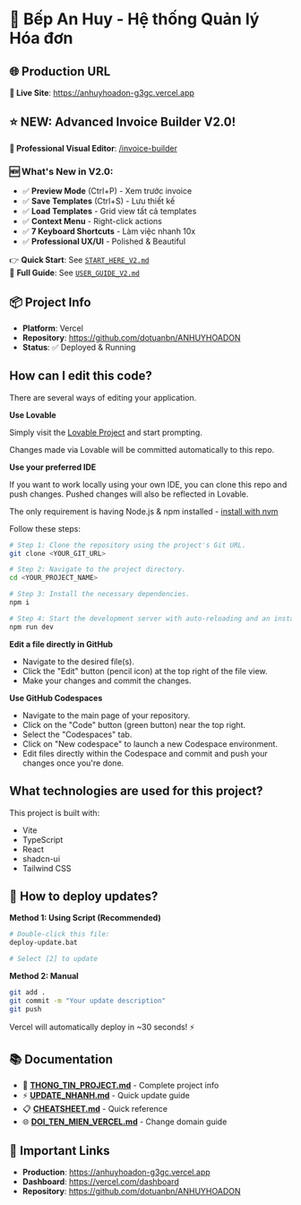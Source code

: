 # 🏢 Bếp An Huy - Hệ thống Quản lý Hóa đơn

## 🌐 Production URL

**🚀 Live Site**: https://anhuyhoadon-g3gc.vercel.app

## ⭐ NEW: Advanced Invoice Builder V2.0!

**🎨 Professional Visual Editor**: [/invoice-builder](http://localhost:5173/invoice-builder)

### 🆕 What's New in V2.0:
- ✅ **Preview Mode** (Ctrl+P) - Xem trước invoice
- ✅ **Save Templates** (Ctrl+S) - Lưu thiết kế
- ✅ **Load Templates** - Grid view tất cả templates
- ✅ **Context Menu** - Right-click actions
- ✅ **7 Keyboard Shortcuts** - Làm việc nhanh 10x
- ✅ **Professional UX/UI** - Polished & Beautiful

👉 **Quick Start**: See [`START_HERE_V2.md`](./START_HERE_V2.md)  
📖 **Full Guide**: See [`USER_GUIDE_V2.md`](./USER_GUIDE_V2.md)

## 📦 Project Info

- **Platform**: Vercel
- **Repository**: https://github.com/dotuanbn/ANHUYHOADON
- **Status**: ✅ Deployed & Running

## How can I edit this code?

There are several ways of editing your application.

**Use Lovable**

Simply visit the [Lovable Project](https://lovable.dev/projects/311960ec-374f-44e2-ac82-a85b40615bfe) and start prompting.

Changes made via Lovable will be committed automatically to this repo.

**Use your preferred IDE**

If you want to work locally using your own IDE, you can clone this repo and push changes. Pushed changes will also be reflected in Lovable.

The only requirement is having Node.js & npm installed - [install with nvm](https://github.com/nvm-sh/nvm#installing-and-updating)

Follow these steps:

```sh
# Step 1: Clone the repository using the project's Git URL.
git clone <YOUR_GIT_URL>

# Step 2: Navigate to the project directory.
cd <YOUR_PROJECT_NAME>

# Step 3: Install the necessary dependencies.
npm i

# Step 4: Start the development server with auto-reloading and an instant preview.
npm run dev
```

**Edit a file directly in GitHub**

- Navigate to the desired file(s).
- Click the "Edit" button (pencil icon) at the top right of the file view.
- Make your changes and commit the changes.

**Use GitHub Codespaces**

- Navigate to the main page of your repository.
- Click on the "Code" button (green button) near the top right.
- Select the "Codespaces" tab.
- Click on "New codespace" to launch a new Codespace environment.
- Edit files directly within the Codespace and commit and push your changes once you're done.

## What technologies are used for this project?

This project is built with:

- Vite
- TypeScript
- React
- shadcn-ui
- Tailwind CSS

## 🚀 How to deploy updates?

**Method 1: Using Script (Recommended)**
```bash
# Double-click this file:
deploy-update.bat

# Select [2] to update
```

**Method 2: Manual**
```bash
git add .
git commit -m "Your update description"
git push
```

Vercel will automatically deploy in ~30 seconds! ⚡

## 📚 Documentation

- 📖 **[THONG_TIN_PROJECT.md](./THONG_TIN_PROJECT.md)** - Complete project info
- ⚡ **[UPDATE_NHANH.md](./UPDATE_NHANH.md)** - Quick update guide
- 📋 **[CHEATSHEET.md](./CHEATSHEET.md)** - Quick reference
- 🌐 **[DOI_TEN_MIEN_VERCEL.md](./DOI_TEN_MIEN_VERCEL.md)** - Change domain guide

## 🔗 Important Links

- **Production**: https://anhuyhoadon-g3gc.vercel.app
- **Dashboard**: https://vercel.com/dashboard
- **Repository**: https://github.com/dotuanbn/ANHUYHOADON
